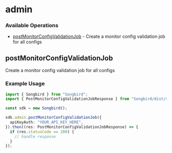 # admin

### Available Operations

* [postMonitorConfigValidationJob](#postmonitorconfigvalidationjob) - Create a monitor config validation job for all configs

## postMonitorConfigValidationJob

Create a monitor config validation job for all configs

### Example Usage

```typescript
import { Songbird } from "Songbird";
import { PostMonitorConfigValidationJobResponse } from "Songbird/dist/sdk/models/operations";

const sdk = new Songbird();

sdk.admin.postMonitorConfigValidationJob({
  apiKeyAuth: "YOUR_API_KEY_HERE",
}).then((res: PostMonitorConfigValidationJobResponse) => {
  if (res.statusCode == 200) {
    // handle response
  }
});
```
